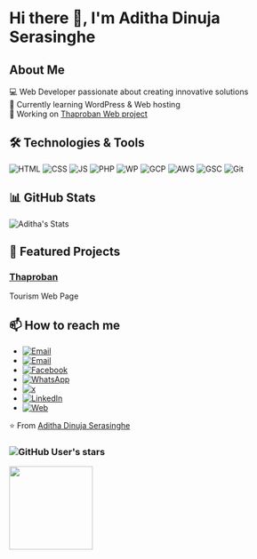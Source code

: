 # Hi there 👋, I'm Aditha Dinuja Serasinghe

## About Me
💻 Web Developer passionate about creating innovative solutions  
🌱 Currently learning WordPress & Web hosting  
🔭 Working on [Thaproban Web project](https://adserasinghe.github.io/thaproban.github.io) 

## 🛠️ Technologies & Tools
![HTML](https://img.shields.io/badge/HTML5-informational?style=flat&logo=html5&logoColor=white&color=E34F26)
![CSS](https://img.shields.io/badge/CSS3-informational?style=flat&logo=css3&logoColor=white&color=1572B6)
![JS](https://img.shields.io/badge/JavaScript-informational?style=flat&logo=javascript&logoColor=white&color=F7DF1E)
![PHP](https://img.shields.io/badge/PHP-777BB4?style=flat&logo=php&logoColor=white)
![WP](https://img.shields.io/badge/WordPress-21759B?style=flat&logo=wordpress&logoColor=white)
![GCP](https://img.shields.io/badge/GCP-4285F4?style=flat&logo=google-cloud&logoColor=white)
![AWS](https://img.shields.io/badge/AWS-FF9900?style=flat&logo=amazonaws&logoColor=white)
![GSC](https://img.shields.io/badge/GSC-4285F4?style=flat&logo=google&logoColor=white)
![Git](https://img.shields.io/badge/Git-F05032?style=flat&logo=git&logoColor=white)


## 📊 GitHub Stats
![Aditha's Stats](https://github-readme-stats.vercel.app/api?username=adserasinghe&show_icons=true&theme=radical)  

## 🌟 Featured Projects
### [Thaproban](https://thaproban.vercel.app/)  
Tourism Web Page  

<!--## #30NitesOfCode:
<a href="https://www.codedex.io/@adserasinghe/30-nites-of-code">
  <img src="https://www.codedex.io/api/petStatus?user=adserasinghe">
</a>-->
  

## 📫 How to reach me
- [![Email](https://img.shields.io/badge/Email-Contact%20Me-D14836?style=flat&logo=gmail&logoColor=white)](mailto:svadithadinujaserasinghe@gmail.com)
- [![Email](https://img.shields.io/badge/Email-Contact%20Me-D14836?style=flat&logo=gmail&logoColor=white)](mailto:svadithadinuja@outlook.com) 
- [![Facebook](https://img.shields.io/badge/Facebook-Follow%20Me-1877F2?style=flat&logo=facebook&logoColor=white)](https://facebook.com/adserasinghe)
- [![WhatsApp](https://img.shields.io/badge/WhatsApp-Chat%20Me-25D366?style=flat&logo=whatsapp&logoColor=white)](https://wa.me/+94718896042)
- [![x](https://img.shields.io/badge/x-Follow%20Me-1DA1F2?style=flat&logo=twitter&logoColor=white)](https://x.com/adserasinghe)
- [![LinkedIn](https://img.shields.io/badge/LinkedIn-Connect%20Me-0077B5?style=flat&logo=linkedin&logoColor=white)](https://www.linkedin.com/in/adserasinghe/)
- [![Web](https://img.shields.io/badge/Website-Visit%20Now-00aaff?style=flat&logo=google-chrome&logoColor=white)](https://adserasinghe.github.io)

⭐️ From [Aditha Dinuja Serasinghe](https://github.com/adserasinghe)
### ![GitHub User's stars](https://img.shields.io/github/stars/adserasinghe)

<a href="https://buymeacoffee.com/adserasinghe">
  <img src="https://i.postimg.cc/W4kWbWFz/white-button.png" width="150">
</a>


